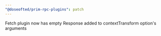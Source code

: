 ```yaml
---
"@doseofted/prim-rpc-plugins": patch
---
```


Fetch plugin now has empty Response added to contextTransform option's arguments
